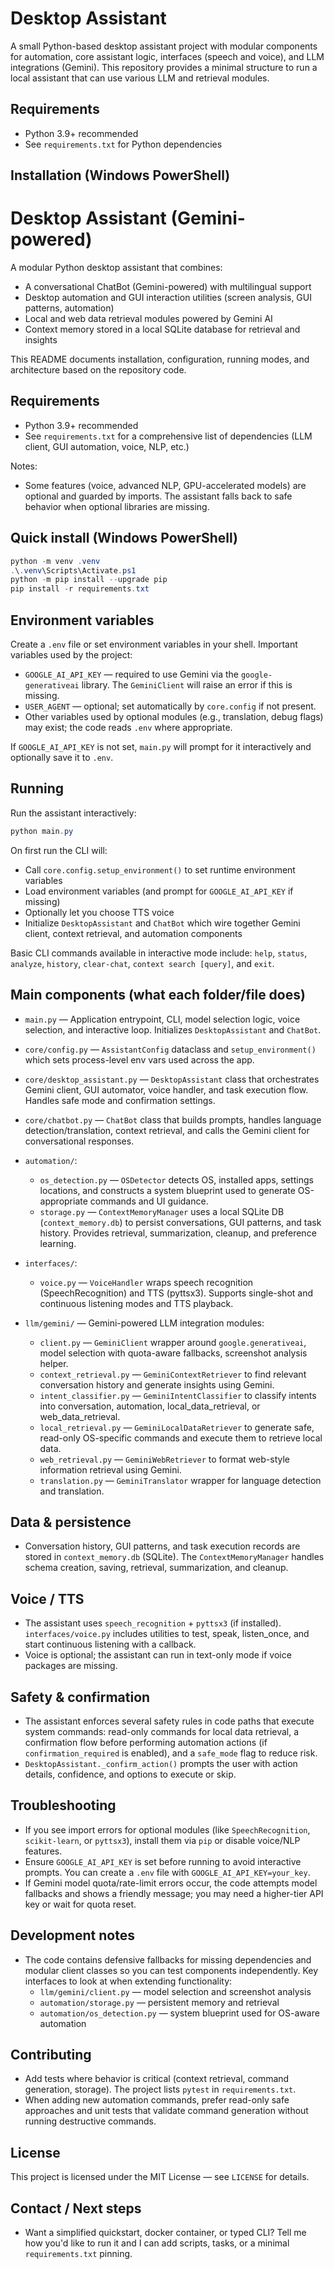 # Desktop Assistant

A small Python-based desktop assistant project with modular components for automation, core assistant logic, interfaces (speech and voice), and LLM integrations (Gemini). This repository provides a minimal structure to run a local assistant that can use various LLM and retrieval modules.

## Requirements

- Python 3.9+ recommended
- See `requirements.txt` for Python dependencies

## Installation (Windows PowerShell)

# Desktop Assistant (Gemini-powered)

A modular Python desktop assistant that combines:

- A conversational ChatBot (Gemini-powered) with multilingual support
- Desktop automation and GUI interaction utilities (screen analysis, GUI patterns, automation)
- Local and web data retrieval modules powered by Gemini AI
- Context memory stored in a local SQLite database for retrieval and insights

This README documents installation, configuration, running modes, and architecture based on the repository code.

## Requirements

- Python 3.9+ recommended
- See `requirements.txt` for a comprehensive list of dependencies (LLM client, GUI automation, voice, NLP, etc.)

Notes:
- Some features (voice, advanced NLP, GPU-accelerated models) are optional and guarded by imports. The assistant falls back to safe behavior when optional libraries are missing.

## Quick install (Windows PowerShell)

```powershell
python -m venv .venv
.\.venv\Scripts\Activate.ps1
python -m pip install --upgrade pip
pip install -r requirements.txt
```

## Environment variables

Create a `.env` file or set environment variables in your shell. Important variables used by the project:

- `GOOGLE_AI_API_KEY` — required to use Gemini via the `google-generativeai` library. The `GeminiClient` will raise an error if this is missing.
- `USER_AGENT` — optional; set automatically by `core.config` if not present.
- Other variables used by optional modules (e.g., translation, debug flags) may exist; the code reads `.env` where appropriate.

If `GOOGLE_AI_API_KEY` is not set, `main.py` will prompt for it interactively and optionally save it to `.env`.

## Running

Run the assistant interactively:

```powershell
python main.py
```

On first run the CLI will:

- Call `core.config.setup_environment()` to set runtime environment variables
- Load environment variables (and prompt for `GOOGLE_AI_API_KEY` if missing)
- Optionally let you choose TTS voice
- Initialize `DesktopAssistant` and `ChatBot` which wire together Gemini client, context retrieval, and automation components

Basic CLI commands available in interactive mode include: `help`, `status`, `analyze`, `history`, `clear-chat`, `context search [query]`, and `exit`.

## Main components (what each folder/file does)

- `main.py` — Application entrypoint, CLI, model selection logic, voice selection, and interactive loop. Initializes `DesktopAssistant` and `ChatBot`.
- `core/config.py` — `AssistantConfig` dataclass and `setup_environment()` which sets process-level env vars used across the app.
- `core/desktop_assistant.py` — `DesktopAssistant` class that orchestrates Gemini client, GUI automator, voice handler, and task execution flow. Handles safe mode and confirmation settings.
- `core/chatbot.py` — `ChatBot` class that builds prompts, handles language detection/translation, context retrieval, and calls the Gemini client for conversational responses.

- `automation/`:
	- `os_detection.py` — `OSDetector` detects OS, installed apps, settings locations, and constructs a system blueprint used to generate OS-appropriate commands and UI guidance.
	- `storage.py` — `ContextMemoryManager` uses a local SQLite DB (`context_memory.db`) to persist conversations, GUI patterns, and task history. Provides retrieval, summarization, cleanup, and preference learning.

- `interfaces/`:
	- `voice.py` — `VoiceHandler` wraps speech recognition (SpeechRecognition) and TTS (pyttsx3). Supports single-shot and continuous listening modes and TTS playback.

- `llm/gemini/` — Gemini-powered LLM integration modules:
	- `client.py` — `GeminiClient` wrapper around `google.generativeai`, model selection with quota-aware fallbacks, screenshot analysis helper.
	- `context_retrieval.py` — `GeminiContextRetriever` to find relevant conversation history and generate insights using Gemini.
	- `intent_classifier.py` — `GeminiIntentClassifier` to classify intents into conversation, automation, local_data_retrieval, or web_data_retrieval.
	- `local_retrieval.py` — `GeminiLocalDataRetriever` to generate safe, read-only OS-specific commands and execute them to retrieve local data.
	- `web_retrieval.py` — `GeminiWebRetriever` to format web-style information retrieval using Gemini.
	- `translation.py` — `GeminiTranslator` wrapper for language detection and translation.

## Data & persistence

- Conversation history, GUI patterns, and task execution records are stored in `context_memory.db` (SQLite). The `ContextMemoryManager` handles schema creation, saving, retrieval, summarization, and cleanup.

## Voice / TTS

- The assistant uses `speech_recognition` + `pyttsx3` (if installed). `interfaces/voice.py` includes utilities to test, speak, listen_once, and start continuous listening with a callback.
- Voice is optional; the assistant can run in text-only mode if voice packages are missing.

## Safety & confirmation

- The assistant enforces several safety rules in code paths that execute system commands: read-only commands for local data retrieval, a confirmation flow before performing automation actions (if `confirmation_required` is enabled), and a `safe_mode` flag to reduce risk.
- `DesktopAssistant._confirm_action()` prompts the user with action details, confidence, and options to execute or skip.

## Troubleshooting

- If you see import errors for optional modules (like `SpeechRecognition`, `scikit-learn`, or `pyttsx3`), install them via `pip` or disable voice/NLP features.
- Ensure `GOOGLE_AI_API_KEY` is set before running to avoid interactive prompts. You can create a `.env` file with `GOOGLE_AI_API_KEY=your_key`.
- If Gemini model quota/rate-limit errors occur, the code attempts model fallbacks and shows a friendly message; you may need a higher-tier API key or wait for quota reset.

## Development notes

- The code contains defensive fallbacks for missing dependencies and modular client classes so you can test components independently. Key interfaces to look at when extending functionality:
	- `llm/gemini/client.py` — model selection and screenshot analysis
	- `automation/storage.py` — persistent memory and retrieval
	- `automation/os_detection.py` — system blueprint used for OS-aware automation

## Contributing

- Add tests where behavior is critical (context retrieval, command generation, storage). The project lists `pytest` in `requirements.txt`.
- When adding new automation commands, prefer read-only safe approaches and unit tests that validate command generation without running destructive commands.

## License

This project is licensed under the MIT License — see `LICENSE` for details.

## Contact / Next steps

- Want a simplified quickstart, docker container, or typed CLI? Tell me how you'd like to run it and I can add scripts, tasks, or a minimal `requirements.txt` pinning.
